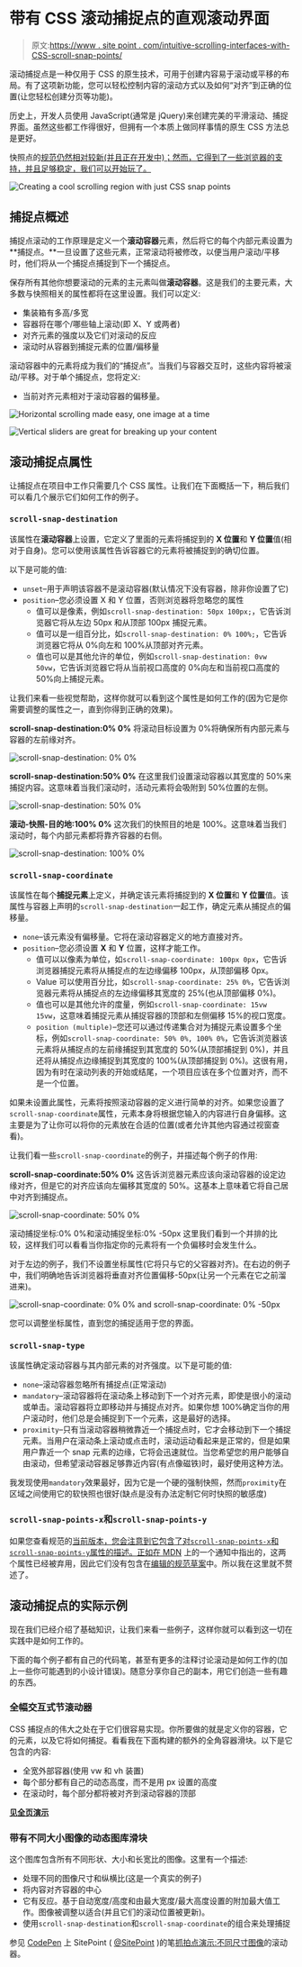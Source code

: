 # 带有 CSS 滚动捕捉点的直观滚动界面

> 原文:[https://www . site point . com/intuitive-scrolling-interfaces-with-CSS-scroll-snap-points/](https://www.sitepoint.com/intuitive-scrolling-interfaces-with-css-scroll-snap-points/)

滚动捕捉点是一种仅用于 CSS 的原生技术，可用于创建内容易于滚动或平移的布局。有了这项新功能，您可以轻松控制内容的滚动方式以及如何“对齐”到正确的位置(让您轻松创建分页等功能)。

历史上，开发人员使用 JavaScript(通常是 jQuery)来创建完美的平滑滚动、捕捉界面。虽然这些都工作得很好，但拥有一个本质上做同样事情的原生 CSS 方法总是更好。

快照点的[规范仍然相对较新(并且正在开发中)；然而，它得到了一些浏览器的支持，并且足够稳定，我们可以开始玩了。](https://drafts.csswg.org/css-snappoints/)

![Creating a cool scrolling region with just CSS snap points](../Images/23d02af7c795ee9ae8e073ead84f165f.png)

## 捕捉点概述

捕捉点滚动的工作原理是定义一个**滚动容器**元素，然后将它的每个内部元素设置为**捕捉点。**一旦设置了这些元素，正常滚动将被修改，以便当用户滚动/平移时，他们将从一个捕捉点捕捉到下一个捕捉点。

保存所有其他你想要滚动的元素的主元素叫做**滚动容器**。这是我们的主要元素，大多数与快照相关的属性都将在这里设置。我们可以定义:

*   集装箱有多高/多宽
*   容器将在哪个/哪些轴上滚动(即 X、Y 或两者)
*   对齐元素的强度以及它们对滚动的反应
*   滚动时从容器到捕捉元素的位置/偏移量

滚动容器中的元素将成为我们的“捕捉点”。当我们与容器交互时，这些内容将被滚动/平移。对于单个捕捉点，您将定义:

*   当前对齐元素相对于滚动容器的偏移量。

![Horizontal scrolling made easy, one image at a time](../Images/368ebf3a3893aeb54d0c39724d292e39.png)

![Vertical sliders are great for breaking up your content](../Images/b3c366d1900bc346af9fae38f55a8a76.png)

## 滚动捕捉点属性

让捕捉点在项目中工作只需要几个 CSS 属性。让我们在下面概括一下，稍后我们可以看几个展示它们如何工作的例子。

### `scroll-snap-destination`

该属性在**滚动容器**上设置，它定义了里面的元素将捕捉到的 **X 位置**和 **Y 位置**值(相对于自身)。您可以使用该属性告诉容器它的元素将被捕捉到的确切位置。

以下是可能的值:

*   `unset`–用于声明该容器不是滚动容器(默认情况下没有容器，除非你设置了它)
*   `position`–您必须设置 X 和 Y 位置，否则浏览器将忽略您的属性
    *   值可以是像素，例如`scroll-snap-destination: 50px 100px;`，它告诉浏览器它将从左边 50px 和从顶部 100px 捕捉元素。
    *   值可以是一组百分比，如`scroll-snap-destination: 0% 100%;`，它告诉浏览器它将从 0%向左和 100%从顶部对齐元素。
    *   值也可以是其他允许的单位，例如`scroll-snap-destination: 0vw 50vw`，它告诉浏览器它将从当前视口高度的 0%向左和当前视口高度的 50%向上捕捉元素。

让我们来看一些视觉帮助，这样你就可以看到这个属性是如何工作的(因为它是你需要调整的属性之一，直到你得到正确的效果)。

**scroll-snap-destination:0% 0%**
将滚动目标设置为 0%将确保所有内部元素与容器的左前缘对齐。

![scroll-snap-destination: 0% 0%](../Images/98b8fbf97dd814bdca58e2488e91c702.png)

**scroll-snap-destination:50% 0%**
在这里我们设置滚动容器以其宽度的 50%来捕捉内容。这意味着当我们滚动时，活动元素将会吸附到 50%位置的左侧。

![scroll-snap-destination: 50% 0%](../Images/973b22c01a5059965f9d75c16c725fca.png)

**滚动-快照-目的地:100% 0%**
这次我们的快照目的地是 100%。这意味着当我们滚动时，每个内部元素都将靠齐容器的右侧。

![scroll-snap-destination: 100% 0%](../Images/81d338bdb50389ac4b9b598cbeb95999.png)

### `scroll-snap-coordinate`

该属性在每个**捕捉元素**上定义，并确定该元素将捕捉到的 **X 位置**和 **Y 位置**值。该属性与容器上声明的`scroll-snap-destination`一起工作，确定元素从捕捉点的偏移量。

*   `none`–该元素没有偏移量。它将在滚动容器定义的地方直接对齐。
*   `position`–您必须设置 **X** 和 **Y** 位置，这样才能工作。
    *   值可以以像素为单位，如`scroll-snap-coordinate: 100px 0px`，它告诉浏览器捕捉元素将从捕捉点的左边缘偏移 100px，从顶部偏移 0px。
    *   Value 可以使用百分比，如`scroll-snap-coordinate: 25% 0%`，它告诉浏览器元素将从捕捉点的左边缘偏移其宽度的 25%(也从顶部偏移 0%)。
    *   值也可以是其他允许的度量，例如`scroll-snap-coordinate: 15vw 15vw`，这意味着捕捉元素从捕捉容器的顶部和左侧偏移 15%的视口宽度。
    *   `position (multiple)`–您还可以通过传递集合对为捕捉元素设置多个坐标，例如`scroll-snap-coordinate: 50% 0%, 100% 0%`，它告诉浏览器该元素将从捕捉点的左前缘捕捉到其宽度的 50%(从顶部捕捉到 0%)，并且还将从捕捉点边缘捕捉到其宽度的 100%(从顶部捕捉到 0%)。这很有用，因为有时在滚动列表的开始或结尾，一个项目应该在多个位置对齐，而不是一个位置。

如果未设置此属性，元素将按照滚动容器的定义进行简单的对齐。如果您设置了`scroll-snap-coordinate`属性，元素本身将根据您输入的内容进行自身偏移。这主要是为了让你可以将你的元素放在合适的位置(或者允许其他内容通过视窗查看)。

让我们看一些`scroll-snap-coordinate`的例子，并描述每个例子的作用:

**scroll-snap-coordinate:50% 0%**
这告诉浏览器元素应该向滚动容器的设定边缘对齐，但是它的对齐应该向左偏移其宽度的 50%。这基本上意味着它将自己居中对齐到捕捉点。

![scroll-snap-coordinate: 50% 0%](../Images/37d0015c64d531f4975a4b1b2ff4fbc9.png)

滚动捕捉坐标:0% 0%和滚动捕捉坐标:0% -50px
这里我们看到一个并排的比较，这样我们可以看看当你指定你的元素将有一个负偏移时会发生什么。

对于左边的例子，我们不设置坐标属性(它将只与它的父容器对齐)。在右边的例子中，我们明确地告诉浏览器将垂直对齐位置偏移-50px(让另一个元素在它之前溜进来)。

![scroll-snap-coordinate: 0% 0% and scroll-snap-coordinate: 0% -50px](../Images/2295c5ec515c9ccae34912dab2606627.png)

您可以调整坐标属性，直到您的捕捉适用于您的界面。

### `scroll-snap-type`

该属性确定滚动容器与其内部元素的对齐强度。以下是可能的值:

*   `none`–滚动容器忽略所有捕捉点(正常滚动)
*   `mandatory`–滚动容器将在滚动条上移动到下一个对齐元素，即使是很小的滚动或单击。滚动容器将立即移动并与捕捉点对齐。如果你想 100%确定当你的用户滚动时，他们总是会捕捉到下一个元素，这是最好的选择。
*   `proximity`–只有当滚动容器稍微靠近一个捕捉点时，它才会移动到下一个捕捉元素。当用户在滚动条上滚动或点击时，滚动运动看起来是正常的，但是如果用户靠近一个 snap 元素的边缘，它将会迅速就位。当您希望您的用户能够自由滚动，但希望滚动容器足够靠近内容(有点像磁铁)时，最好使用这种方法。

我发现使用`mandatory`效果最好，因为它是一个硬的强制快照，然而`proximity`在区域之间使用它的软快照也很好(缺点是没有办法定制它何时快照的敏感度)

### `scroll-snap-points-x`和`scroll-snap-points-y`

如果您查看规范的[当前版本，您会注意到它包含了对`scroll-snap-points-x`和`scroll-snap-points-y`属性的描述。正如](https://www.w3.org/TR/css-snappoints-1/)[在 MDN](https://developer.mozilla.org/en-US/docs/Web/CSS/scroll-snap-points-x) 上的一个通知中指出的，这两个属性已经被弃用，因此它们没有包含在[编辑的规范草案](https://drafts.csswg.org/css-snappoints/)中。所以我在这里就不赘述了。

## 滚动捕捉点的实际示例

现在我们已经介绍了基础知识，让我们来看一些例子，这样你就可以看到这一切在实践中是如何工作的。

下面的每个例子都有自己的代码笔，甚至有更多的注释讨论滚动是如何工作的(加上一些你可能遇到的小设计错误)。随意分享你自己的副本，用它们创造一些有趣的东西。

### 全幅交互式节滚动器

CSS 捕捉点的伟大之处在于它们很容易实现。你所要做的就是定义你的容器，它的元素，以及它将如何捕捉。看看我在下面构建的额外的全角容器滑块。以下是它包含的内容:

*   全宽外部容器(使用 vw 和 vh 装置)
*   每个部分都有自己的动态高度，而不是用 px 设置的高度
*   在滚动时，每个部分都将被对齐到滚动容器的顶部

[**见全页演示**](http://codepen.io/SitePoint/pen/EPapXK/)

### 带有不同大小图像的动态图库滑块

这个图库包含所有不同形状、大小和长宽比的图像。这里有一个描述:

*   处理不同的图像尺寸和纵横比(这是一个真实的例子)
*   将内容对齐容器的中心
*   它有反应。基于自动宽度/高度和由最大宽度/最大高度设置的附加最大值工作。图像被调整以适合(并且它们的滚动位置被更新)。
*   使用`scroll-snap-destination`和`scroll-snap-coordinate`的组合来处理捕捉

参见 [CodePen](http://codepen.io) 上 SitePoint ( [@SitePoint](http://codepen.io/SitePoint) )的笔[抓拍点演示:不同尺寸图像](http://codepen.io/SitePoint/pen/XXJPKg/)的滚动器。